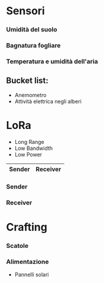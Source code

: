 # Sensori

### Umidità del suolo

### Bagnatura fogliare

### Temperatura e umidità dell'aria

## Bucket list:
* Anemometro
* Attività elettrica negli alberi

# LoRa

* Long Range
* Low Bandwidth
* Low Power


|  Sender  |  Receiver  |
| -------- | ---------- |

### Sender


### Receiver

# Crafting

### Scatole

### Alimentazione

* Pannelli solari
